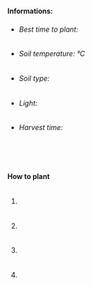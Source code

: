 ###

######

###### ‎

#### Informations:

-   ###### Best time to plant:
-   ###### Soil temperature: °C
-   ###### Soil type:
-   ###### Light:
-   ###### Harvest time:

###### ‎

#### How to plant

1. ######
2. ######
3. ######
4. ######
